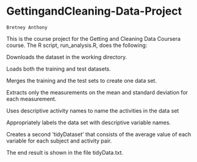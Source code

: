 # GettingandCleaning-Data-Project
    Bretney Anthony
    
This is the course project for the Getting and Cleaning Data Coursera course. The R script, run_analysis.R, does the following:

Downloads the dataset in the working directory.

Loads both the training and test datasets.

Merges the training and the test sets to create one data set.

Extracts only the measurements on the mean and standard deviation for each measurement. 

Uses descriptive activity names to name the activities in the data set

Appropriately labels the data set with descriptive variable names. 

Creates a second 'tidyDataset' that consists of the average value of each variable for each subject and activity pair.

The end result is shown in the file tidyData.txt.
